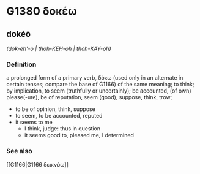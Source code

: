 # G1380 δοκέω

## dokéō

_(dok-eh'-o | thoh-KEH-oh | thoh-KAY-oh)_

### Definition

a prolonged form of a primary verb, δόκω (used only in an alternate in certain tenses; compare the base of G1166) of the same meaning; to think; by implication, to seem (truthfully or uncertainly); be accounted, (of own) please(-ure), be of reputation, seem (good), suppose, think, trow; 

- to be of opinion, think, suppose
- to seem, to be accounted, reputed
- it seems to me
  - I think, judge: thus in question
  - it seems good to, pleased me, I determined

### See also

[[G1166|G1166 δεικνύω]]
